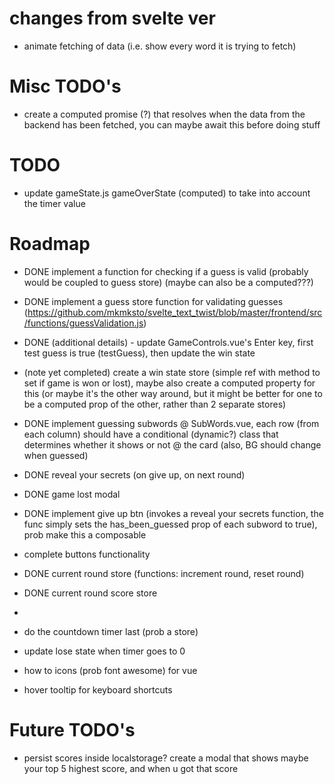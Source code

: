 # changes from svelte ver

-   animate fetching of data (i.e. show every word it is trying to fetch)

# Misc TODO's

-   create a computed promise (?) that resolves when the data from the backend has been fetched, you can maybe await this before doing stuff

# TODO

-   update gameState.js gameOverState (computed) to take into account the timer value

# Roadmap

-   DONE implement a function for checking if a guess is valid (probably would be coupled to guess store) (maybe can also be a computed???)
-   DONE implement a guess store function for validating guesses (https://github.com/mkmksto/svelte_text_twist/blob/master/frontend/src/functions/guessValidation.js)
-   DONE (additional details) - update GameControls.vue's Enter key, first test guess is true (testGuess), then update the win state
-   (note yet completed) create a win state store (simple ref with method to set if game is won or lost), maybe also create a computed property for this (or maybe it's the other way around, but it might be better for one to be a computed prop of the other, rather than 2 separate stores)

-   DONE implement guessing subwords @ SubWords.vue, each row (from each column) should have a conditional (dynamic?) class that determines whether it shows or not @ the card (also, BG should change when guessed)

-   DONE reveal your secrets (on give up, on next round)
-   DONE game lost modal

-   DONE implement give up btn (invokes a reveal your secrets function, the func simply sets the has_been_guessed prop of each subword to true), prob make this a composable
-   complete buttons functionality
-   DONE current round store (functions: increment round, reset round)
-   DONE current round score store
-
-   do the countdown timer last (prob a store)
-   update lose state when timer goes to 0
-   how to icons (prob font awesome) for vue
-   hover tooltip for keyboard shortcuts

# Future TODO's

-   persist scores inside localstorage? create a modal that shows maybe your top 5 highest score, and when u got that score
